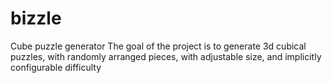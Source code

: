 # bizzle
Cube puzzle generator
The goal of the project is to generate 3d cubical puzzles, with randomly arranged pieces, with adjustable size, and implicitly configurable difficulty
